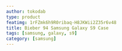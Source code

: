 ```yaml
---
author: tokodab
type: product
featimg: 1rFZmk6h9R0ribaq-H8JKWii2Z35r6v48
title: Bieber 94 Samsung Galaxy S9 Case
tags: [samsung, galaxy, s9]
category: [samsung]
---
```

